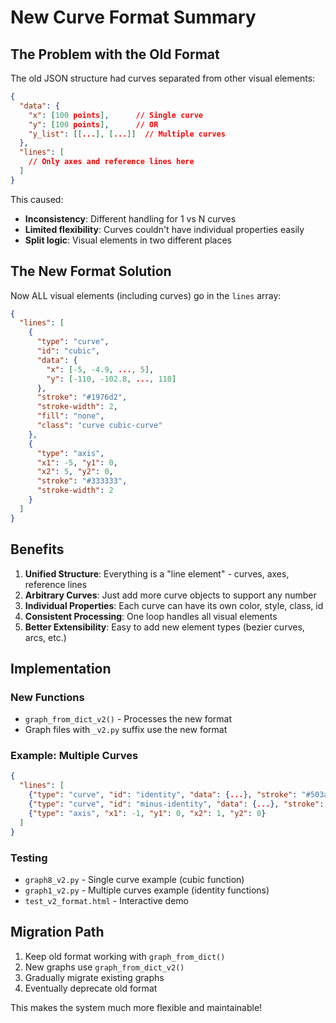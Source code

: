 # New Curve Format Summary

## The Problem with the Old Format

The old JSON structure had curves separated from other visual elements:

```json
{
  "data": {
    "x": [100 points],      // Single curve
    "y": [100 points],      // OR
    "y_list": [[...], [...]]  // Multiple curves
  },
  "lines": [
    // Only axes and reference lines here
  ]
}
```

This caused:
- **Inconsistency**: Different handling for 1 vs N curves
- **Limited flexibility**: Curves couldn't have individual properties easily
- **Split logic**: Visual elements in two different places

## The New Format Solution

Now ALL visual elements (including curves) go in the `lines` array:

```json
{
  "lines": [
    {
      "type": "curve",
      "id": "cubic",
      "data": {
        "x": [-5, -4.9, ..., 5],
        "y": [-110, -102.8, ..., 110]
      },
      "stroke": "#1976d2",
      "stroke-width": 2,
      "fill": "none",
      "class": "curve cubic-curve"
    },
    {
      "type": "axis",
      "x1": -5, "y1": 0,
      "x2": 5, "y2": 0,
      "stroke": "#333333",
      "stroke-width": 2
    }
  ]
}
```

## Benefits

1. **Unified Structure**: Everything is a "line element" - curves, axes, reference lines
2. **Arbitrary Curves**: Just add more curve objects to support any number
3. **Individual Properties**: Each curve can have its own color, style, class, id
4. **Consistent Processing**: One loop handles all visual elements
5. **Better Extensibility**: Easy to add new element types (bezier curves, arcs, etc.)

## Implementation

### New Functions
- `graph_from_dict_v2()` - Processes the new format
- Graph files with `_v2.py` suffix use the new format

### Example: Multiple Curves
```json
{
  "lines": [
    {"type": "curve", "id": "identity", "data": {...}, "stroke": "#503ab2"},
    {"type": "curve", "id": "minus-identity", "data": {...}, "stroke": "#ab0084"},
    {"type": "axis", "x1": -1, "y1": 0, "x2": 1, "y2": 0}
  ]
}
```

### Testing
- `graph8_v2.py` - Single curve example (cubic function)
- `graph1_v2.py` - Multiple curves example (identity functions)
- `test_v2_format.html` - Interactive demo

## Migration Path

1. Keep old format working with `graph_from_dict()`
2. New graphs use `graph_from_dict_v2()` 
3. Gradually migrate existing graphs
4. Eventually deprecate old format

This makes the system much more flexible and maintainable!